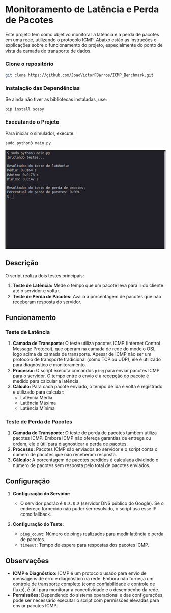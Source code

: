 # Monitoramento de Latência e Perda de Pacotes

Este projeto tem como objetivo monitorar a latência e a perda de pacotes em uma rede, utilizando o protocolo ICMP. Abaixo estão as instruções e explicações sobre o funcionamento do projeto, especialmente do ponto de vista da camada de transporte de dados.

### Clone o repositório
```bash
git clone https://github.com/JoaoVictorFBarros/ICMP_Benchmark.git
```


### Instalação das Dependências

Se ainda não tiver as bibliotecas instaladas, use:

```
pip install scapy
```

### Executando o Projeto

Para iniciar o simulador, execute:

```
sudo python3 main.py
```
<div align="center">
<img src=print.png >
</div>


## Descrição

O script realiza dois testes principais:

1. **Teste de Latência:** Mede o tempo que um pacote leva para ir do cliente até o servidor e voltar.
2. **Teste de Perda de Pacotes:** Avalia a porcentagem de pacotes que não receberam resposta do servidor.

## Funcionamento

### Teste de Latência

1. **Camada de Transporte:** O teste utiliza pacotes ICMP (Internet Control Message Protocol), que operam na camada de rede do modelo OSI, logo acima da camada de transporte. Apesar de ICMP não ser um protocolo de transporte tradicional (como TCP ou UDP), ele é utilizado para diagnóstico e monitoramento.
2. **Processo:** O script executa comandos `ping` para enviar pacotes ICMP para o servidor. O tempo entre o envio e a recepção do pacote é medido para calcular a latência.
3. **Cálculo:** Para cada pacote enviado, o tempo de ida e volta é registrado e utilizado para calcular:
   - Latência Média
   - Latência Máxima
   - Latência Mínima

### Teste de Perda de Pacotes

1. **Camada de Transporte:** O teste de perda de pacotes também utiliza pacotes ICMP. Embora ICMP não ofereça garantias de entrega ou ordem, ele é útil para diagnosticar a perda de pacotes.
2. **Processo:** Pacotes ICMP são enviados ao servidor e o script conta o número de pacotes que não receberam resposta.
3. **Cálculo:** A porcentagem de pacotes perdidos é calculada dividindo o número de pacotes sem resposta pelo total de pacotes enviados.

## Configuração

1. **Configuração do Servidor:**
   - O servidor padrão é `8.8.8.8` (servidor DNS público do Google). Se o endereço fornecido não puder ser resolvido, o script usa esse IP como fallback.

2. **Configuração do Teste:**
   - `ping_count`: Número de pings realizados para medir latência e perda de pacotes.
   - `timeout`: Tempo de espera para respostas dos pacotes ICMP.

## Observações

- **ICMP e Diagnóstico:** ICMP é um protocolo usado para envio de mensagens de erro e diagnóstico na rede. Embora não forneça um controle de transporte completo (como confiabilidade e controle de fluxo), é útil para monitorar a conectividade e o desempenho da rede.
- **Permissões:** Dependendo do sistema operacional e das configurações, pode ser necessário executar o script com permissões elevadas para enviar pacotes ICMP.
